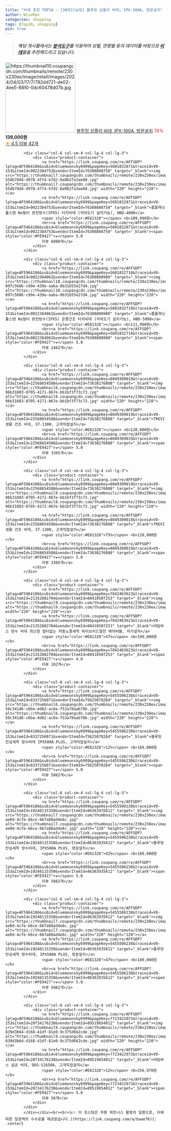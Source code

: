 ```yaml
---
title: "비데 추천 TOP10 - [30대][남성] 블루밍 심플리 비데, IPX-100A, 방문설치"
author: WiseMan
categories: shopping
tags: [Top10, shopping]
pin: true
---
```


> ##### 해당 게시물에서는 [**분석도구**](https://itemscout.io/)를 이용하여 **성별**, **연령별** 등의 데이터를 바탕으로 [**비데**](https://link.coupang.com/a/baae76)들을 추천해드리고 있습니다.
<div class="container"><div class="row">
            <div class="col-6 col-sm-4 col-lg-4 col-lg-3">
                <div class="product-container">
                    <a href="https://link.coupang.com/re/AFFSDP?lptag=AF5964186&subid=bluemoonsky6999&pageKey=8006071952&traceid=V0-153&itemId=22316330126&vendorItemId=89361711733" target="_blank"><img src="https://thumbnail10.coupangcdn.com/thumbnails/remote/230x230ex/image/retail/images/2024/04/03/17/7/782dd721-de02-4ee5-88f0-0dc60478d07b.jpg" alt="https://thumbnail10.coupangcdn.com/thumbnails/remote/230x230ex/image/retail/images/2024/04/03/17/7/782dd721-de02-4ee5-88f0-0dc60478d07b.jpg" width="220" height="220"></a>
                    <a href="https://link.coupang.com/re/AFFSDP?lptag=AF5964186&subid=bluemoonsky6999&pageKey=8006071952&traceid=V0-153&itemId=22316330126&vendorItemId=89361711733" target="_blank">블루밍 심플리 비데, IPX-100A, 방문설치</a>
                    <span style="color:#E61328">74%</span> <b>139,000원</b>
                    <br><a href="https://link.coupang.com/re/AFFSDP?lptag=AF5964186&subid=bluemoonsky6999&pageKey=8006071952&traceid=V0-153&itemId=22316330126&vendorItemId=89361711733" target="_blank"><span style="color:#FE9427">★</span> 4.5
                    리뷰 42개</a>
                </div>
            </div>
            
            <div class="col-6 col-sm-4 col-lg-4 col-lg-3">
                <div class="product-container">
                    <a href="https://link.coupang.com/re/AFFSDP?lptag=AF5964186&subid=bluemoonsky6999&pageKey=5601832871&traceid=V0-153&itemId=9022384753&vendorItemId=76308808758" target="_blank"><img src="https://thumbnail7.coupangcdn.com/thumbnails/remote/230x230ex/image/retail/images/791032930629067-55db79d4-d978-4ff4-b7d2-6e062fa3ae68.jpg" alt="https://thumbnail7.coupangcdn.com/thumbnails/remote/230x230ex/image/retail/images/791032930629067-55db79d4-d978-4ff4-b7d2-6e062fa3ae68.jpg" width="220" height="220"></a>
                    <a href="https://link.coupang.com/re/AFFSDP?lptag=AF5964186&subid=bluemoonsky6999&pageKey=5601832871&traceid=V0-153&itemId=9022384753&vendorItemId=76308808758" target="_blank">홈플래닛 풀스텐 No필터 완전방수(IPX5) 터치비데 (치마도기 설치가능), HBD-4000</a>
                    <span style="color:#E61328"></span> <b>109,990원</b>
                    <br><a href="https://link.coupang.com/re/AFFSDP?lptag=AF5964186&subid=bluemoonsky6999&pageKey=5601832871&traceid=V0-153&itemId=9022384753&vendorItemId=76308808758" target="_blank"><span style="color:#FE9427">★</span> 5.0
                    리뷰 6089개</a>
                </div>
            </div>
            
            <div class="col-6 col-sm-4 col-lg-4 col-lg-3">
                <div class="product-container">
                    <a href="https://link.coupang.com/re/AFFSDP?lptag=AF5964186&subid=bluemoonsky6999&pageKey=5601832718&traceid=V0-153&itemId=9022384062&vendorItemId=76308808900" target="_blank"><img src="https://thumbnail10.coupangcdn.com/thumbnails/remote/230x230ex/image/retail/images/789482530985146-097c560b-c99e-439e-aaba-0b31b55e27d4.jpg" alt="https://thumbnail10.coupangcdn.com/thumbnails/remote/230x230ex/image/retail/images/789482530985146-097c560b-c99e-439e-aaba-0b31b55e27d4.jpg" width="220" height="220"></a>
                    <a href="https://link.coupang.com/re/AFFSDP?lptag=AF5964186&subid=bluemoonsky6999&pageKey=5601832718&traceid=V0-153&itemId=9022384062&vendorItemId=76308808900" target="_blank">홈플래닛 풀스텐 No필터 완전방수(IPX5) 온풍건조 터치비데 (치마도기 설치가능), HBD-5000</a>
                    <span style="color:#E61328"></span> <b>111,990원</b>
                    <br><a href="https://link.coupang.com/re/AFFSDP?lptag=AF5964186&subid=bluemoonsky6999&pageKey=5601832718&traceid=V0-153&itemId=9022384062&vendorItemId=76308808900" target="_blank"><span style="color:#FE9427">★</span> 5.0
                    리뷰 2462개</a>
                </div>
            </div>
            
            <div class="col-6 col-sm-4 col-lg-4 col-lg-3">
                <div class="product-container">
                    <a href="https://link.coupang.com/re/AFFSDP?lptag=AF5964186&subid=bluemoonsky6999&pageKey=8049309019&traceid=V0-153&itemId=22568654586&vendorItemId=73638276888" target="_blank"><img src="https://thumbnail8.coupangcdn.com/thumbnails/remote/230x230ex/image/retail/images/23069507334572-96b31883-0705-4171-867e-bb1bf3f73c73.jpg" alt="https://thumbnail8.coupangcdn.com/thumbnails/remote/230x230ex/image/retail/images/23069507334572-96b31883-0705-4171-867e-bb1bf3f73c73.jpg" width="220" height="220"></a>
                    <a href="https://link.coupang.com/re/AFFSDP?lptag=AF5964186&subid=bluemoonsky6999&pageKey=8049309019&traceid=V0-153&itemId=22568654586&vendorItemId=73638276888" target="_blank">TREVI 생활 건조 비데, ST-1300, 고객직접설치</a>
                    <span style="color:#E61328"></span> <b>120,000원</b>
                    <br><a href="https://link.coupang.com/re/AFFSDP?lptag=AF5964186&subid=bluemoonsky6999&pageKey=8049309019&traceid=V0-153&itemId=22568654586&vendorItemId=73638276888" target="_blank"><span style="color:#FE9427">★</span> 5.0
                    리뷰 3365개</a>
                </div>
            </div>
            
            <div class="col-6 col-sm-4 col-lg-4 col-lg-3">
                <div class="product-container">
                    <a href="https://link.coupang.com/re/AFFSDP?lptag=AF5964186&subid=bluemoonsky6999&pageKey=8049309019&traceid=V0-153&itemId=22568654586&vendorItemId=73638276888" target="_blank"><img src="https://thumbnail8.coupangcdn.com/thumbnails/remote/230x230ex/image/retail/images/23069507334572-96b31883-0705-4171-867e-bb1bf3f73c73.jpg" alt="https://thumbnail8.coupangcdn.com/thumbnails/remote/230x230ex/image/retail/images/23069507334572-96b31883-0705-4171-867e-bb1bf3f73c73.jpg" width="220" height="220"></a>
                    <a href="https://link.coupang.com/re/AFFSDP?lptag=AF5964186&subid=bluemoonsky6999&pageKey=8049309019&traceid=V0-153&itemId=22568654586&vendorItemId=73638276888" target="_blank">TREVI 생활 건조 비데, ST-1300, 고객직접설치</a>
                    <span style="color:#E61328">75%</span> <b>120,000원</b>
                    <br><a href="https://link.coupang.com/re/AFFSDP?lptag=AF5964186&subid=bluemoonsky6999&pageKey=8049309019&traceid=V0-153&itemId=22568654586&vendorItemId=73638276888" target="_blank"><span style="color:#FE9427">★</span> 5.0
                    리뷰 3365개</a>
                </div>
            </div>
            
            <div class="col-6 col-sm-4 col-lg-4 col-lg-3">
                <div class="product-container">
                    <a href="https://link.coupang.com/re/AFFSDP?lptag=AF5964186&subid=bluemoonsky6999&pageKey=7842463623&traceid=V0-153&itemId=21352882704&vendorItemId=88410507253" target="_blank"><img src="https://thumbnail9.coupangcdn.com/thumbnails/remote/230x230ex/image/vendor_inventory/68f8/56d927dac3d4f9344a8e4ec7c4db59f83fba1e807257bf4051efb33ce2f2.jpg" alt="https://thumbnail9.coupangcdn.com/thumbnails/remote/230x230ex/image/vendor_inventory/68f8/56d927dac3d4f9344a8e4ec7c4db59f83fba1e807257bf4051efb33ce2f2.jpg" width="220" height="220"></a>
                    <a href="https://link.coupang.com/re/AFFSDP?lptag=AF5964186&subid=bluemoonsky6999&pageKey=7842463623&traceid=V0-153&itemId=21352882704&vendorItemId=88410507253" target="_blank">대림바스 방수 비데 최신형 필터없는 자동노즐세척 하이브리드절전 에어버블, 자가설치</a>
                    <span style="color:#E61328">47%</span> <b>199,000원</b>
                    <br><a href="https://link.coupang.com/re/AFFSDP?lptag=AF5964186&subid=bluemoonsky6999&pageKey=7842463623&traceid=V0-153&itemId=21352882704&vendorItemId=88410507253" target="_blank"><span style="color:#FE9427">★</span> 4.0
                    리뷰 102개</a>
                </div>
            </div>
            
            <div class="col-6 col-sm-4 col-lg-4 col-lg-3">
                <div class="product-container">
                    <a href="https://link.coupang.com/re/AFFSDP?lptag=AF5964186&subid=bluemoonsky6999&pageKey=5455506230&traceid=V0-153&itemId=8337256071&vendorItemId=75625078264" target="_blank"><img src="https://thumbnail6.coupangcdn.com/thumbnails/remote/230x230ex/image/retail/images/2434988293632069-50c341d6-c6be-4d82-ac8a-f53a70aab78b.jpg" alt="https://thumbnail6.coupangcdn.com/thumbnails/remote/230x230ex/image/retail/images/2434988293632069-50c341d6-c6be-4d82-ac8a-f53a70aab78b.jpg" width="220" height="220"></a>
                    <a href="https://link.coupang.com/re/AFFSDP?lptag=AF5964186&subid=bluemoonsky6999&pageKey=5455506230&traceid=V0-153&itemId=8337256071&vendorItemId=75625078264" target="_blank">블루밍 안심세척 방수비데 IPX500A PLUS, 고객직접설치</a>
                    <span style="color:#E61328">12%</span> <b>169,000원</b>
                    <br><a href="https://link.coupang.com/re/AFFSDP?lptag=AF5964186&subid=bluemoonsky6999&pageKey=5455506230&traceid=V0-153&itemId=8337256071&vendorItemId=75625078264" target="_blank"><span style="color:#FE9427">★</span> 5.0
                    리뷰 5862개</a>
                </div>
            </div>
            
            <div class="col-6 col-sm-4 col-lg-4 col-lg-3">
                <div class="product-container">
                    <a href="https://link.coupang.com/re/AFFSDP?lptag=AF5964186&subid=bluemoonsky6999&pageKey=5455506230&traceid=V0-153&itemId=19248115350&vendorItemId=86363935612" target="_blank"><img src="https://thumbnail7.coupangcdn.com/thumbnails/remote/230x230ex/image/retail/images/2023/06/23/16/7/2c7cb81f-ae0d-4cfe-b6ce-667a88ad4e6c.jpg" alt="https://thumbnail7.coupangcdn.com/thumbnails/remote/230x230ex/image/retail/images/2023/06/23/16/7/2c7cb81f-ae0d-4cfe-b6ce-667a88ad4e6c.jpg" width="220" height="220"></a>
                    <a href="https://link.coupang.com/re/AFFSDP?lptag=AF5964186&subid=bluemoonsky6999&pageKey=5455506230&traceid=V0-153&itemId=19248115350&vendorItemId=86363935612" target="_blank">블루밍 안심세척 방수비데, IPX500A PLUS, 방문설치</a>
                    <span style="color:#E61328">42%</span> <b>189,000원</b>
                    <br><a href="https://link.coupang.com/re/AFFSDP?lptag=AF5964186&subid=bluemoonsky6999&pageKey=5455506230&traceid=V0-153&itemId=19248115350&vendorItemId=86363935612" target="_blank"><span style="color:#FE9427">★</span> 5.0
                    리뷰 5862개</a>
                </div>
            </div>
            
            <div class="col-6 col-sm-4 col-lg-4 col-lg-3">
                <div class="product-container">
                    <a href="https://link.coupang.com/re/AFFSDP?lptag=AF5964186&subid=bluemoonsky6999&pageKey=5455506230&traceid=V0-153&itemId=19248115350&vendorItemId=86363935612" target="_blank"><img src="https://thumbnail7.coupangcdn.com/thumbnails/remote/230x230ex/image/retail/images/2023/06/23/16/7/2c7cb81f-ae0d-4cfe-b6ce-667a88ad4e6c.jpg" alt="https://thumbnail7.coupangcdn.com/thumbnails/remote/230x230ex/image/retail/images/2023/06/23/16/7/2c7cb81f-ae0d-4cfe-b6ce-667a88ad4e6c.jpg" width="220" height="220"></a>
                    <a href="https://link.coupang.com/re/AFFSDP?lptag=AF5964186&subid=bluemoonsky6999&pageKey=5455506230&traceid=V0-153&itemId=19248115350&vendorItemId=86363935612" target="_blank">블루밍 안심세척 방수비데, IPX500A PLUS, 방문설치</a>
                    <span style="color:#E61328">47%</span> <b>189,000원</b>
                    <br><a href="https://link.coupang.com/re/AFFSDP?lptag=AF5964186&subid=bluemoonsky6999&pageKey=5455506230&traceid=V0-153&itemId=19248115350&vendorItemId=86363935612" target="_blank"><span style="color:#FE9427">★</span> 5.0
                    리뷰 5862개</a>
                </div>
            </div>
            
            <div class="col-6 col-sm-4 col-lg-4 col-lg-3">
                <div class="product-container">
                    <a href="https://link.coupang.com/re/AFFSDP?lptag=AF5964186&subid=bluemoonsky6999&pageKey=7723422973&traceid=V0-153&itemId=20734176238&vendorItemId=89519854012" target="_blank"><img src="https://thumbnail9.coupangcdn.com/thumbnails/remote/230x230ex/image/retail/images/684120756459304-839d3b64-d168-41df-81e0-9c375d662cde.jpg" alt="https://thumbnail9.coupangcdn.com/thumbnails/remote/230x230ex/image/retail/images/684120756459304-839d3b64-d168-41df-81e0-9c375d662cde.jpg" width="220" height="220"></a>
                    <a href="https://link.coupang.com/re/AFFSDP?lptag=AF5964186&subid=bluemoonsky6999&pageKey=7723422973&traceid=V0-153&itemId=20734176238&vendorItemId=89519854012" target="_blank">대림바스 살균 비데, DDS-S1650A, 고객직접설치</a>
                    <span style="color:#E61328">12%</span> <b>256,970원</b>
                    <br><a href="https://link.coupang.com/re/AFFSDP?lptag=AF5964186&subid=bluemoonsky6999&pageKey=7723422973&traceid=V0-153&itemId=20734176238&vendorItemId=89519854012" target="_blank"><span style="color:#FE9427">★</span> 5.0
                    리뷰 56개</a>
                </div>
            </div>
            </div></div><br><br>[👉 이 포스팅은 쿠팡 파트너스 활동의 일환으로, 이에 따른 일정액의 수수료를 제공받습니다.](https://link.coupang.com/a/baae76){: .center}